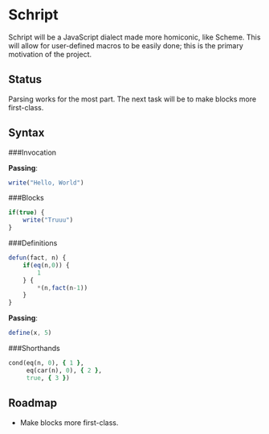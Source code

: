 Schript
=======
Schript will be a JavaScript dialect made more homiconic, like Scheme. This will allow for user-defined macros to be easily done; this is the primary motivation of the project.

Status
------
Parsing works for the most part. The next task will be to make blocks more first-class.

Syntax
------
###Invocation

__Passing__:

```javascript
write("Hello, World")
```

###Blocks
```javascript
if(true) {
	write("Truuu")
}
```

###Definitions
```javascript
defun(fact, n) {
	if(eq(n,0)) {
		1
	} {
		*(n,fact(n-1))	
	}
}
```

__Passing__:

```javascript
define(x, 5)
```

###Shorthands
```ruby
cond(eq(n, 0), { 1 },
     eq(car(n), 0), { 2 },
     true, { 3 })
```

Roadmap
-------
- Make blocks more first-class.